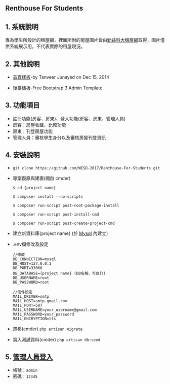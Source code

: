 
## Renthouse For Students

## 1. 系統說明

專為學生所設計的租屋網，裡面所附的房屋圖片皆由[勤益科大租屋網](http://www.osa.ncut.edu.tw/2004/html/office/rent/index.asp)取得，圖片僅供系統展示用，不代表實際的租屋現況。

## 2. 其他說明

- [首頁樣板](
  https://dribbble.com/shots/1847266-Craigslist-Redesign?list=searches&tag=craigslist&offset=1)-by Tanveer Junayed  on Dec 15, 2014

- [後臺樣板](https://github.com/puikinsh/gentelella)-Free Bootstrap 3 Admin Template

## 3. 功能項目

- 註冊功能(房客、房東)、登入功能(房客、房東、管理人員)
- 房客：房屋收藏、比較功能
- 房東：刊登房屋功能
- 管理人員：審核學生身分以及審核房屋刊登資訊

## 4. 安裝說明

- `git clone https://github.com/WISD-2017/Renthouse-For-Students.git`

- 專案復原與建置(開啟 cmder)
    ``` 
    $ cd {project name}
    
    $ composer install --no-scripts
    
    $ composer run-script post-root-package-install 
    
    $ composer run-script post-install-cmd
    
    $ composer run-script post-create-project-cmd
    ```
    
- 建立新資料庫{project name} (於 [Mysql](http://localhost:8000/adminer) 內建立)

- .env檔修改及設定
     ``` 
     //修改
     DB_CONNECTION=mysql
     DB_HOST=127.0.0.1
     DB_PORT=33060
     DB_DATABASE={project name} (DB名稱，可自訂) 
     DB_USERNAME=root
     DB_PASSWORD=root

     ```
     
     ```
     //信件設定 
     MAIL_DRIVER=smtp
     MAIL_HOST=smtp.gmail.com     
     MAIL_PORT=587     
     MAIL_USERNAME=your_username@gmail.com
     MAIL_PASSWORD=your_password
     MAIL_ENCRYPTION=tls
     ```
     
- 遷移(cmder) `php artisan migrate`

- 寫入測試資料(cmder) `php artisan db:seed`

## 5. [管理人員登入](http://localhost:8000/auth/login/3)

- 帳號：`admin`
- 密碼：`12345`